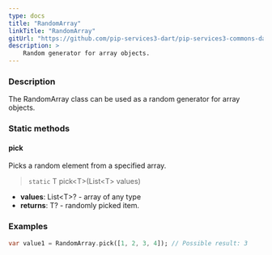 ```yaml
---
type: docs
title: "RandomArray"
linkTitle: "RandomArray"
gitUrl: "https://github.com/pip-services3-dart/pip-services3-commons-dart"
description: >
    Random generator for array objects.
---
```


### Description

The RandomArray class can be used as a random generator for array objects.

### Static methods

#### pick
Picks a random element from a specified array.

> `static` T pick\<T\>(List\<T\> values)

- **values**: List\<T\>? - array of any type
- **returns**: T? - randomly picked item.

### Examples

```dart
var value1 = RandomArray.pick([1, 2, 3, 4]); // Possible result: 3

```
